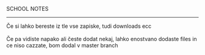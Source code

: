 SCHOOL NOTES
<hr>
Če si lahko bereste iz tle vse zapiske, tudi downloads ecc
<br>
<br>
Če pa vidiste napako ali česte dodat nekaj, lahko enostvano dodaste files in ce niso cazzate, bom dodal v master branch